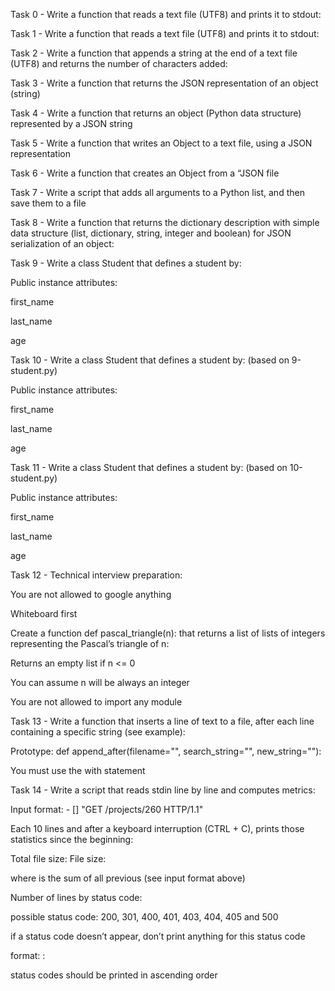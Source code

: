Task 0 - Write a function that reads a text file (UTF8) and prints it to stdout:

Task 1 - Write a function that reads a text file (UTF8) and prints it to stdout:

Task 2 - Write a function that appends a string at the end of a text file (UTF8) and returns the number of characters added:

Task 3 - Write a function that returns the JSON representation of an object (string)

Task 4 - Write a function that returns an object (Python data structure) represented by a JSON string

Task 5 - Write a function that writes an Object to a text file, using a JSON representation

Task 6 - Write a function that creates an Object from a “JSON file

Task 7 - Write a script that adds all arguments to a Python list, and then save them to a file

Task 8 - Write a function that returns the dictionary description with simple data structure (list, dictionary, string, integer and boolean) for JSON serialization of an object:

Task 9 - Write a class Student that defines a student by:

Public instance attributes:

first_name

last_name

age

Task 10 - Write a class Student that defines a student by: (based on 9-student.py)

Public instance attributes:

first_name

last_name

age

Task 11 - Write a class Student that defines a student by: (based on 10-student.py)

Public instance attributes:

first_name

last_name

age

Task 12 - Technical interview preparation:

You are not allowed to google anything

Whiteboard first

Create a function def pascal_triangle(n): that returns a list of lists of integers representing the Pascal’s triangle of n:

Returns an empty list if n <= 0

You can assume n will be always an integer

You are not allowed to import any module

Task 13 - Write a function that inserts a line of text to a file, after each line containing a specific string (see example):

Prototype: def append_after(filename="", search_string="", new_string=""):

You must use the with statement

Task 14 - Write a script that reads stdin line by line and computes metrics:

Input format: <IP Address> - [<date>] "GET /projects/260 HTTP/1.1" <status code> <file size>

Each 10 lines and after a keyboard interruption (CTRL + C), prints those statistics since the beginning:

Total file size: File size: <total size>

where is the sum of all previous (see input format above)

Number of lines by status code:

possible status code: 200, 301, 400, 401, 403, 404, 405 and 500

if a status code doesn’t appear, don’t print anything for this status code

format: <status code>: <number>

status codes should be printed in ascending order




